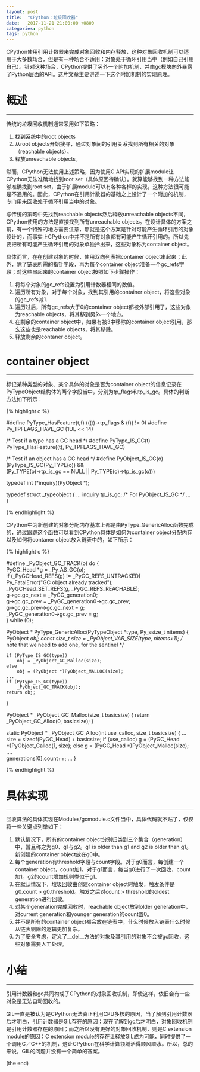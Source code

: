 ```yaml
---
layout: post
title:  "CPython：垃圾回收器"
date:   2017-11-21 21:00:00 +0800
categories: python
tags: python
---
```


CPython使用引用计数器来完成对象回收和内存释放，这种对象回收机制可以适用于大多数场合，但是有一种场合不适用：对象处于循环引用当中（例如自己引用自己）。针对这种场合，CPython提供了另外一个附加机制，并由gc模块向外暴露了Python层面的API。这片文章主要讲述一下这个附加机制的实现原理。

# 概述

---

传统的垃圾回收机制通常采用如下策略：

1. 找到系统中的root objects
2. 从root objects开始搜寻，通过对象间的引用关系找到所有相关的对象（reachable objects）。
3. 释放unreachable objects。

然而，CPython无法使用上述策略，因为使用C API实现的扩展module让CPython无法准确地找到root set（具体原因待确认）。就算能够找到一种方法能够准确找到root set，由于扩展module可以有各种各样的实现，这种方法很可能是不通用的。因此，CPython在引用计数器的基础之上设计了一个附加的机制，专门用来回收处于循环引用当中的对象。

与传统的策略中先找到reachable objects然后释放unreachable objects不同，CPython使用的方法是直接找到所有unreachable objects。在设计具体的方案之前，有一个特殊的地方需要注意，那就是这个方案是针对可能产生循环引用的对象设计的，而事实上CPython中并不是所有对象都有可能产生循环引用的。所以先要把所有可能产生循环引用的对象单独拎出来，这些对象称为container object。

具体而言，在在创建对象的时候，使用双向列表把container object串起来；此外，除了链表所需的指针字段，再为每个container object准备一个gc_refs字段；对这些串起来的container object按照如下步骤操作：

1. 将每个对象的gc_refs设置为引用计数器相同的数值。
2. 遍历所有对象，对于每个对象，找到其引用的container object，将这些对象的gc_refs减1.
3. 遍历过后，所有gc_refs大于0的container object都被外部引用了，这些对象为reachable objects，将其移到另外一个地方。
4. 在剩余的container object中，如果有被3中移除的container object引用，那么这些也是reachable objects，将其移除。
5. 释放剩余的contaner object。

# container object

---

标记某种类型的对象、某个具体的对象是否为container object的信息记录在PyTypeObject结构体的两个字段当中，分别为tp_flags和tp_is_gc。具体的判断方法如下所示：

{% highlight c %}

#define PyType_HasFeature(t,f)  (((t)->tp_flags & (f)) != 0)
#define Py_TPFLAGS_HAVE_GC (1UL << 14)

/* Test if a type has a GC head */
#define PyType_IS_GC(t) PyType_HasFeature((t), Py_TPFLAGS_HAVE_GC)

/* Test if an object has a GC head */
#define PyObject_IS_GC(o) (PyType_IS_GC(Py_TYPE(o)) && \
    (Py_TYPE(o)->tp_is_gc == NULL || Py_TYPE(o)->tp_is_gc(o)))


typedef int (*inquiry)(PyObject *);

typedef struct _typeobject {
    ...
    inquiry tp_is_gc; /* For PyObject_IS_GC */
    ...
}

{% endhighlight %}

CPython中为新创建的对象分配内存基本上都是由PyType_GenericAlloc函数完成的，通过跟踪这个函数可以看到CPython具体是如何为container object分配内存以及如何将contaner object放入链表中的，如下所示：

{% highlight c %}

#define _PyObject_GC_TRACK(o) do { \
    PyGC_Head *g = _Py_AS_GC(o); \
    if (_PyGCHead_REFS(g) != _PyGC_REFS_UNTRACKED) \
        Py_FatalError("GC object already tracked"); \
    _PyGCHead_SET_REFS(g, _PyGC_REFS_REACHABLE); \
    g->gc.gc_next = _PyGC_generation0; \
    g->gc.gc_prev = _PyGC_generation0->gc.gc_prev; \
    g->gc.gc_prev->gc.gc_next = g; \
    _PyGC_generation0->gc.gc_prev = g; \
    } while (0);

PyObject *
PyType_GenericAlloc(PyTypeObject *type, Py_ssize_t nitems)
{
    PyObject *obj;
    const size_t size = _PyObject_VAR_SIZE(type, nitems+1);
    /* note that we need to add one, for the sentinel */

    if (PyType_IS_GC(type))
        obj = _PyObject_GC_Malloc(size);
    else
        obj = (PyObject *)PyObject_MALLOC(size);
    ...
    if (PyType_IS_GC(type))
        _PyObject_GC_TRACK(obj);
    return obj;
}

PyObject *
_PyObject_GC_Malloc(size_t basicsize)
{
    return _PyObject_GC_Alloc(0, basicsize);
}

static PyObject *
_PyObject_GC_Alloc(int use_calloc, size_t basicsize)
{
    ...
    size = sizeof(PyGC_Head) + basicsize;
    if (use_calloc)
        g = (PyGC_Head *)PyObject_Calloc(1, size);
    else
        g = (PyGC_Head *)PyObject_Malloc(size);
    ....	
    generations[0].count++;
    ...
}

{% endhighlight %}

# 具体实现

---

回收算法的具体实现在Modules/gcmodule.c文件当中，具体代码就不贴了，仅仅将一些关键点列举如下：

1. 默认情况下，所有的container object分别归类到三个集合（generation）中，暂且称之为g0、g1与g2。g1 is older than g1 and g2 is older than g1。新创建的container object放在g0中。
2. 每个generation有threshold字段与count字段。对于g0而言，每创建一个container object，count加1。对于g1而言，每当g0进行了一次回收，count加1。g2的count增加规则类似于g1。
3. 在默认情况下，垃圾回收由创建container object时触发，触发条件是g0.count > g0.threshold。触发之后对count > threshold的oldest generation进行回收。
4. 对某个generation完成回收时，reachable object放到older generation中，对current generation和younger generation的count置0。
5. 并不是所有的container object都会放在链表中，什么时候放入链表什么时候从链表剔除的逻辑更加复杂。
6. 为了安全考虑，定义了__del__方法的对象及其引用的对象不会被gc回收，这些对象需要人工处理。


# 小结

---

引用计数器和gc共同构成了CPython的对象回收机制，即使这样，依旧会有一些对象是无法自动回收的。

GIL一直是被认为是CPython无法真正利用CPU多核的原因，当了解到引用计数器后才明白，引用计数器是GIL存在的原因；现在了解到gc后才明白，对象回收机制是引用计数器存在的原因；而之所以没有更好的对象回收机制，则是C extension module的原因；C extension module的存在让释放GIL成为可能，同时提供了一个调用C／C++的机制，这让CPython在科学计算领域活得顺风顺水。所以，总的来说，GIL的问题并没有一个简单的答案。

(the end)
